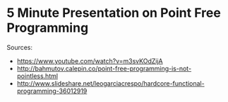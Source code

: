 # 5 Minute Presentation on Point Free Programming

Sources:
* https://www.youtube.com/watch?v=m3svKOdZijA
* http://bahmutov.calepin.co/point-free-programming-is-not-pointless.html
* http://www.slideshare.net/leogarciacrespo/hardcore-functional-programming-36012919